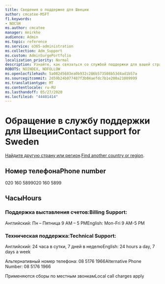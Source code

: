 ```yaml
---
title: Сведения о поддержке для Швеции
author: cmcatee-MSFT
f1.keywords:
- NOCSH
ms.author: cmcatee
manager: mnirkhe
audience: Admin
ms.topic: reference
ms.service: o365-administration
ms.collection: Adm_Support
ms.custom: AdminSurgePortfolio
localization_priority: Normal
description: Узнайте, как связаться со службой поддержки для вашей страны или региона.
ROBOTS: NOINDEX, NOFOLLOW
ms.openlocfilehash: 5a082d5683ea0b932c286b573508b53d4ad1b57a
ms.sourcegitcommit: 2d59b24b877487f3b84aefdc7b1e200a21009999
ms.translationtype: MT
ms.contentlocale: ru-RU
ms.lasthandoff: 05/27/2020
ms.locfileid: "44401414"
---
```

# <a name="contact-support-for-sweden"></a><span data-ttu-id="29fbd-103">Обращение в службу поддержки для Швеции</span><span class="sxs-lookup"><span data-stu-id="29fbd-103">Contact support for Sweden</span></span>

<span data-ttu-id="29fbd-104">[Найдите другую страну или регион](../contact-support-for-business-products.md).</span><span class="sxs-lookup"><span data-stu-id="29fbd-104">[Find another country or region](../contact-support-for-business-products.md).</span></span>

## <a name="phone-number"></a><span data-ttu-id="29fbd-105">Номер телефона</span><span class="sxs-lookup"><span data-stu-id="29fbd-105">Phone number</span></span>
<span data-ttu-id="29fbd-106">020 160 5899</span><span class="sxs-lookup"><span data-stu-id="29fbd-106">020 160 5899</span></span>

## <a name="hours"></a><span data-ttu-id="29fbd-107">Часы</span><span class="sxs-lookup"><span data-stu-id="29fbd-107">Hours</span></span>
### <a name="billing-support"></a><span data-ttu-id="29fbd-108">Поддержка выставления счетов:</span><span class="sxs-lookup"><span data-stu-id="29fbd-108">Billing Support:</span></span>

<span data-ttu-id="29fbd-109">Английский: Пн – Пятница 9 AM – 5 PM</span><span class="sxs-lookup"><span data-stu-id="29fbd-109">English: Mon-Fri 9 AM-5 PM</span></span>

### <a name="technical-support"></a><span data-ttu-id="29fbd-110">Техническая поддержка:</span><span class="sxs-lookup"><span data-stu-id="29fbd-110">Technical Support:</span></span>

<span data-ttu-id="29fbd-111">Английский: 24 часа в сутки, 7 дней в неделю</span><span class="sxs-lookup"><span data-stu-id="29fbd-111">English: 24 hours a day, 7 days a week</span></span>

<span data-ttu-id="29fbd-112">Альтернативный номер телефона: 08 5176 1966</span><span class="sxs-lookup"><span data-stu-id="29fbd-112">Alternative Phone Number: 08 5176 1966</span></span>

<span data-ttu-id="29fbd-113">Применяются сборы по местным звонкам</span><span class="sxs-lookup"><span data-stu-id="29fbd-113">Local call charges apply</span></span>

